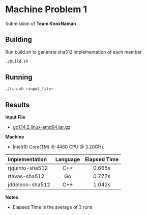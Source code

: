 # Machine Problem 1
Submission of __Team KnoxNaman__ 

## Building
Run build.sh to generate sha512 implementation of each member
```bash
./build.sh
```

## Running
```bash
./run.sh <input_file>
```

## Results
__Input File__ 
- [go1.14.2.linux-amd64.tar.gz](https://dl.google.com/go/go1.14.2.linux-amd64.tar.gz)

__Machine__ 
- Intel(R) Core(TM) i5-4460  CPU @ 3.20GHz

| Implementation  | Language      | Elapsed Time       |
| :-------------  |:-------------:| :-----------------:|
| rjquinto-sha512 | C++           | 0.665s             |
| rtavas-sha512   | Go            | 0.777s             |
| jddeleon-sha512 | C++           | 1.042s             |

__Notes__
- Elapsed Time is the average of 3 runs
